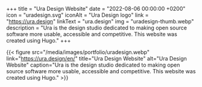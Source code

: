 +++
title = "Ura Design Website"
date = "2022-08-06 00:00:00 +0200"
icon = "uradesign.svg"
iconAlt = "Ura Design logo"
link = "https://ura.design"
linkText = "ura.design"
img = "uradesign-thumb.webp"
description = "Ura is the design studio dedicated to making open source software more usable, accessible and competitive. This website was created using Hugo."
+++

{{< figure src="/media/images/portfolio/uradesign.webp" link="https://ura.design/en/" title="Ura Design Website" alt="Ura Design Website" caption="Ura is the design studio dedicated to making open source software more usable, accessible and competitive. This website was created using Hugo." >}}
